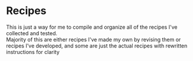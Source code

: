 # Recipes
This is just a way for me to compile and organize all of the recipes I've collected and tested.<br/>
Majority of this are either recipes I've made my own by revising them or recipes I've developed, and some are just the actual recipes with rewritten instructions for clarity
